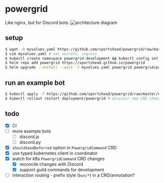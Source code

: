 # powergrid

Like nginx, but for Discord bots.
![architecture diagram](https://i.sportshead.dev/xoyp3o3.jpg)

## setup
```bash
$ wget -O myvalues.yaml https://github.com/sportshead/powergrid/raw/master/powergrid/values.yaml
$ vim myvalues.yaml # set secrets, ingress
$ kubectl create namespace powergrid-development && kubectl config set-context --current --namespace=powergrid-development
$ helm repo add powergrid https://sportshead.github.io/powergrid
$ helm upgrade --install --wait -f myvalues.yaml powergrid powergrid/powergrid
```

## run an example bot
```bash
$ kubectl apply -f https://github.com/sportshead/powergrid/raw/master/examples/bun/bunbot.yaml
$ kubectl rollout restart deployment/powergrid # discover new CRD changes
```

## todo
- [x] CI
- [ ] more example bots
  - [ ] discord.js
  - [ ] discord.py
- [x] `shouldSendDeferred` option in `PowergridCommand` CRD
- [x] use typed kubernetes client in coordinator
- [x] watch for k8s `PowergridCommand` CRD changes
  - [x] reconcile changes with Discord
  - [x] support guild commands for development
- [ ] interaction routing - prefix style (`bun/*`) in a CRD/annotation?
